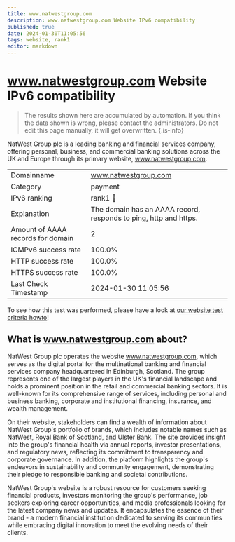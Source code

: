 ```yaml
---
title: www.natwestgroup.com
description: www.natwestgroup.com Website IPv6 compatibility
published: true
date: 2024-01-30T11:05:56
tags: website, rank1
editor: markdown
---
```


# www.natwestgroup.com Website IPv6 compatibility

> The results shown here are accumulated by automation. If you think the data shown is wrong, please contact the administrators. 
> Do not edit this page manually, it will get overwritten.
{.is-info}

NatWest Group plc is a leading banking and financial services company, offering personal, business, and commercial banking solutions across the UK and Europe through its primary website, www.natwestgroup.com.


|   |   |
| - | - |
| Domainname | www.natwestgroup.com
| Category | payment |
| IPv6 ranking | rank1 :1st_place_medal: |
| Explanation | The domain has an AAAA record, responds to ping, http and https. |
| Amount of AAAA records for domain | 2 |
| ICMPv6 success rate | 100.0%|
| HTTP success rate | 100.0% |
| HTTPS success rate | 100.0% |
| Last Check Timestamp | 2024-01-30 11:05:56 |

To see how this test was performed, please have a look at [our website test criteria howto](/howto/testcriteria/website)!


## What is www.natwestgroup.com about?
NatWest Group plc operates the website www.natwestgroup.com, which serves as the digital portal for the multinational banking and financial services company headquartered in Edinburgh, Scotland. The group represents one of the largest players in the UK's financial landscape and holds a prominent position in the retail and commercial banking sectors. It is well-known for its comprehensive range of services, including personal and business banking, corporate and institutional financing, insurance, and wealth management.

On their website, stakeholders can find a wealth of information about NatWest Group's portfolio of brands, which includes notable names such as NatWest, Royal Bank of Scotland, and Ulster Bank. The site provides insight into the group's financial health via annual reports, investor presentations, and regulatory news, reflecting its commitment to transparency and corporate governance. In addition, the platform highlights the group's endeavors in sustainability and community engagement, demonstrating their pledge to responsible banking and societal contributions.

NatWest Group's website is a robust resource for customers seeking financial products, investors monitoring the group's performance, job seekers exploring career opportunities, and media professionals looking for the latest company news and updates. It encapsulates the essence of their brand - a modern financial institution dedicated to serving its communities while embracing digital innovation to meet the evolving needs of their clients.
